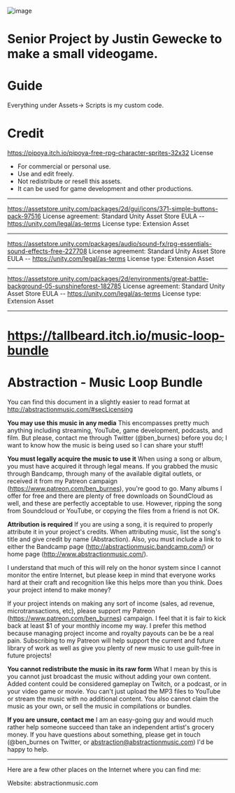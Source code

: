 ![image](https://user-images.githubusercontent.com/3673861/200207791-c0b5b85d-ce3b-4db3-9796-7fe6905531e9.png)
# Senior Project by Justin Gewecke to make a small videogame.

# Guide
Everything under Assets-> Scripts is my custom code.

# Credit
https://pipoya.itch.io/pipoya-free-rpg-character-sprites-32x32
License
- For commercial or personal use.
- Use and edit freely.
- Not redistribute or resell this assets.
- It can be used for game development and other productions.

----------------------------------------------------------------------------------------------
https://assetstore.unity.com/packages/2d/gui/icons/371-simple-buttons-pack-97516
License agreement: Standard Unity Asset Store EULA -- https://unity.com/legal/as-terms
License type: Extension Asset

----------------------------------------------------------------------------------------------

https://assetstore.unity.com/packages/audio/sound-fx/rpg-essentials-sound-effects-free-227708
License agreement: Standard Unity Asset Store EULA -- https://unity.com/legal/as-terms
License type: Extension Asset

----------------------------------------------------------------------------------------------

https://assetstore.unity.com/packages/2d/environments/great-battle-background-05-sunshineforest-182785
License agreement: Standard Unity Asset Store EULA -- https://unity.com/legal/as-terms
License type: Extension Asset

----------------------------------------------------------------------------------------------

https://tallbeard.itch.io/music-loop-bundle
===============================
Abstraction - Music Loop Bundle
===============================

You can find this document in a slightly easier to read format at http://abstractionmusic.com/#secLicensing


**You may use this music in any media**
This encompasses pretty much anything including streaming, YouTube, game development, podcasts, and film. But please, contact me through Twitter (@ben_burnes) before you do; I want to know how the music is being used so I can share your stuff!


**You must legally acquire the music to use it**
When using a song or album, you must have acquired it through legal means. If you grabbed the music through Bandcamp, through many of the available digital outlets, or received it from my Patreon campaign (https://www.patreon.com/ben_burnes), you're good to go. Many albums I offer for free and there are plenty of free downloads on SoundCloud as well, and these are perfectly acceptable to use. However, ripping the song from Soundcloud or YouTube, or copying the files from a friend is not OK.


**Attribution is required**
If you are using a song, it is required to properly attribute it in your project's credits. When attributing music, list the song's title and give credit by name (Abstraction). Also, you must include a link to either the Bandcamp page (http://abstractionmusic.bandcamp.com/) or home page (http://www.abstractionmusic.com/).

I understand that much of this will rely on the honor system since I cannot monitor the entire Internet, but please keep in mind that everyone works hard at their craft and recognition like this helps more than you think.
Does your project intend to make money?

If your project intends on making any sort of income (sales, ad revenue, microtransactions, etc), please support my Patreon (https://www.patreon.com/ben_burnes) campaign. I feel that it is fair to kick back at least $1 of your monthly income my way. I prefer this method because managing project income and royalty payouts can be be a real pain. Subscribing to my Patreon will help support the current and future library of work as well as give you plenty of new music to use guilt-free in future projects!


**You cannot redistribute the music in its raw form**
What I mean by this is you cannot just broadcast the music without adding your own content. Added content could be considered gameplay on Twitch, or a podcast, or in your video game or movie. You can't just upload the MP3 files to YouTube or stream the music with no additional content. You also cannot claim the music as your own, or sell the music in compilations or bundles.


**If you are unsure, contact me**
I am an easy-going guy and would much rather help someone succeed than take an independent artist's grocery money. If you have questions about something, please get in touch (@ben_burnes on Twitter, or abstraction@abstractionmusic.com) I'd be happy to help.

-----

Here are a few other places on the Internet where you can find me:

Website:    abstractionmusic.com
